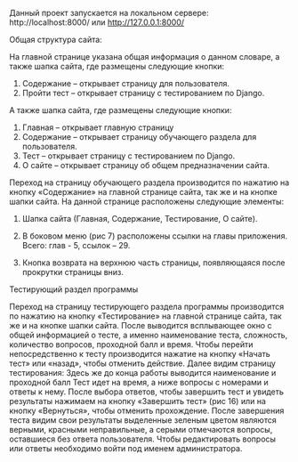 Данный проект запускается на локальном сервере: http://localhost:8000/ или http://127.0.0.1:8000/

Общая структура сайта:

На главной странице указана общая информация о данном словаре, а также шапка сайта, где размещены следующие кнопки:
1) Содержание – открывает страницу для пользователя.
2) Пройти тест – открывает страницу с тестированием по Django.

А также шапка сайта, где размещены следующие кнопки:
1) Главная – открывает главную страницу
2) Содержание – открывает страницу обучающего раздела для пользователя.
3) Тест – открывает страницу с тестированием по Django.
4) О сайте – открывает страницу об общем предназначении сайта.

Переход на страницу обучающего раздела производится по нажатию на кнопку «Содержание» на главной странице сайта, так же и на кнопке шапки сайта.
На данной странице расположены следующие элементы:
1) Шапка сайта (Главная, Содержание, Тестирование, О сайте).
2) В боковом меню (рис 7) расположены ссылки на главы приложения. Всего: глав - 5, ссылок – 29.

3) Кнопка возврата на верхнюю часть страницы, появляющаяся после прокрутки страницы вниз.

Тестирующий раздел программы

Переход на страницу тестирующего раздела программы производится по нажатию на кнопку «Тестирование» на главной странице сайта, так же и на кнопке шапки сайта.
После выводится всплывающее окно с общей информацией о тесте, а именно наименование теста, сложность, количество вопросов, проходной балл и время.
Чтобы перейти непосредственно к тесту производится нажатие на кнопку «Начать тест» или «назад», чтобы отменить действие.
Далее видим страницу тестирования: Здесь же до конца работы выводится наименование и проходной балл
Тест идет на время, а ниже вопросы с номерами и ответы к нему. После выбора ответов, чтобы завершить тест и увидеть результаты нажимаем на кнопку «Завершить тест» (рис 16) или на кнопку «Вернуться», чтобы отменить прохождение.
После завершения теста видим свои результаты выделенные зеленым цветом являются верными, красными неправильные, а серыми отмечаются вопросы, оставшиеся без ответа пользователя.
Чтобы редактировать вопросы или ответы необходимо войти под именем администратора.
